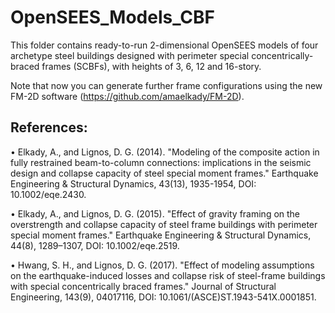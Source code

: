 # OpenSEES_Models_CBF

This folder contains ready-to-run 2-dimensional OpenSEES models of four archetype steel buildings designed with perimeter special concentrically-braced frames (SCBFs), with heights of 3, 6, 12 and 16-story.

Note that now you can generate further frame configurations using the new FM-2D software (https://github.com/amaelkady/FM-2D).

References:
------------
•	Elkady, A., and Lignos, D. G. (2014). "Modeling of the composite action in fully restrained beam-to-column connections: implications in the seismic design and collapse capacity of steel special moment frames." Earthquake Engineering & Structural Dynamics, 43(13), 1935-1954, DOI: 10.1002/eqe.2430.

•	Elkady, A., and Lignos, D. G. (2015). "Effect of gravity framing on the overstrength and collapse capacity of steel frame buildings with perimeter special moment frames." Earthquake Engineering & Structural Dynamics, 44(8), 1289–1307, DOI: 10.1002/eqe.2519.

•	Hwang, S. H., and Lignos, D. G. (2017). "Effect of modeling assumptions on the earthquake-induced losses and collapse risk of steel-frame buildings with special concentrically braced frames." Journal of Structural Engineering, 143(9), 04017116, DOI: 10.1061/(ASCE)ST.1943-541X.0001851.
